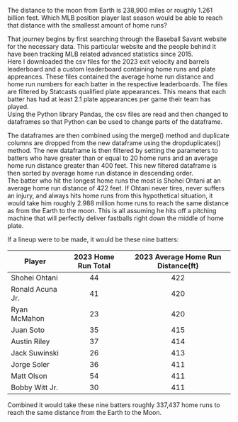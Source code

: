 The distance to the moon from Earth is 238,900 miles or roughly 1.261 billion feet.  Which MLB position player last season would be able to reach that distance with the smallesst amount of home runs?

  That journey begins by first searching through the Baseball Savant website for the necessary data.  This particular website and the people behind it have been tracking MLB related advanced statistics since 2015.  
Here I downloaded the csv files for the 2023 exit velocity and barrels leaderboard and a custom leaderboard containing home runs and plate appreances. These files contained the average home run distance and home run
numbers for each batter in the respective leaderboards.  The files are filtered by Statcasts qualified plate appearances.  This means that each batter has had at least 2.1 plate appearances per game their team has played.  
Using the Python library Pandas, the csv files are read and then changed to dataframes so that Python can be used to change parts of the dataframe.  

  The dataframes are then combined using the merge() method and duplicate columns are dropped from the new dataframe using the dropduplicates() method.  The new dataframe is then filtered by setting the parameters 
to batters who have greater than or equal to 20 home runs and an average home run distance greater than 400 feet.  This new filtered dataframe is then sorted by average home run distance in descending order.  
The batter who hit the longest home runs the most is Shohei Ohtani at an average home run distance of 422 feet.  If Ohtani never tires, never suffers an injury, and always hits home runs from this hypothetical situation, 
it would take him roughly 2.988 million home runs to reach the same distance as from the Earth to the moon.  This is all assuming he hits off a pitching machine that will perfectly deliver fastballs right down 
the middle of home plate.

  If a lineup were to be made, it would be these nine batters:

| Player | 2023 Home Run Total | 2023 Average Home Run Distance(ft) |
| ------ |:-------------------:|:----------------------------------:|
| Shohei Ohtani | 44 | 422 |
| Ronald Acuna Jr. | 41 | 420 |
| Ryan McMahon | 23 | 420 |
| Juan Soto | 35 | 415 |
| Austin Riley | 37 | 414 |
| Jack Suwinski | 26 | 413 |
| Jorge Soler | 36 | 411 |
| Matt Olson | 54 | 411 |
| Bobby Witt Jr. | 30 | 411 |

Combined it would take these nine batters roughly 337,437 home runs to reach the same distance from the Earth to the Moon.

